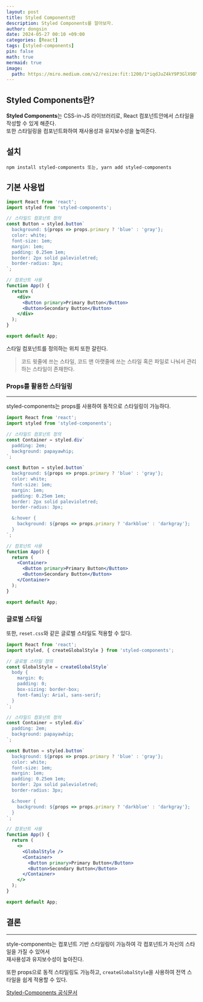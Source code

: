 ```yaml
---
layout: post
title: Styled Components란
description: Styled Components를 알아보자.
author: dongsin
date: 2024-05-27 00:10 +09:00
categories: [React]
tags: [styled-components]
pin: false
math: true
mermaid: true
image:
  path: https://miro.medium.com/v2/resize:fit:1200/1*iqdJuZ4kY9P3GlX9BYfGGA.png
---
```


## Styled Components란?
**Styled Components**는 CSS-in-JS 라이브러리로, React 컴포넌트안에서 스타일을 작성할 수 있게 해준다.<br />
또한 스타일링을 컴포넌트화하여 재사용성과 유지보수성을 높여준다.<br />

## 설치
```
npm install styled-components 또는, yarn add styled-components
```

## 기본 사용법

```jsx
import React from 'react';
import styled from 'styled-components';

// 스타일드 컴포넌트 정의
const Button = styled.button`
  background: ${props => props.primary ? 'blue' : 'gray'};
  color: white;
  font-size: 1em;
  margin: 1em;
  padding: 0.25em 1em;
  border: 2px solid palevioletred;
  border-radius: 3px;
`;

// 컴포넌트 사용
function App() {
  return (
    <div>
      <Button primary>Primary Button</Button>
      <Button>Secondary Button</Button>
    </div>
  );
}

export default App;

```

스타일 컴포넌트를 정의하는 위치 또한 갈린다.

> 코드 윗줄에 쓰는 스타일, 코드 맨 아랫줄에 쓰는 스타일 혹은 파일로 나눠서 관리하는 스타일이 존재한다.

### Props를 활용한 스타일링
---
styled-components는 props를 사용하여 동적으로 스타일링이 가능하다.

```jsx
import React from 'react';
import styled from 'styled-components';

// 스타일드 컴포넌트 정의
const Container = styled.div`
  padding: 2em;
  background: papayawhip;
`;

const Button = styled.button`
  background: ${props => props.primary ? 'blue' : 'gray'};
  color: white;
  font-size: 1em;
  margin: 1em;
  padding: 0.25em 1em;
  border: 2px solid palevioletred;
  border-radius: 3px;

  &:hover {
    background: ${props => props.primary ? 'darkblue' : 'darkgray'};
  }
`;

// 컴포넌트 사용
function App() {
  return (
    <Container>
      <Button primary>Primary Button</Button>
      <Button>Secondary Button</Button>
    </Container>
  );
}

export default App;

```

### 글로벌 스타일
또한, `reset.css`와 같은 글로벌 스타일도 적용할 수 있다.

```jsx
import React from 'react';
import styled, { createGlobalStyle } from 'styled-components';

// 글로벌 스타일 정의
const GlobalStyle = createGlobalStyle`
  body {
    margin: 0;
    padding: 0;
    box-sizing: border-box;
    font-family: Arial, sans-serif;
  }
`;

// 스타일드 컴포넌트 정의
const Container = styled.div`
  padding: 2em;
  background: papayawhip;
`;

const Button = styled.button`
  background: ${props => props.primary ? 'blue' : 'gray'};
  color: white;
  font-size: 1em;
  margin: 1em;
  padding: 0.25em 1em;
  border: 2px solid palevioletred;
  border-radius: 3px;

  &:hover {
    background: ${props => props.primary ? 'darkblue' : 'darkgray'};
  }
`;

// 컴포넌트 사용
function App() {
  return (
    <>
      <GlobalStyle />
      <Container>
        <Button primary>Primary Button</Button>
        <Button>Secondary Button</Button>
      </Container>
    </>
  );
}

export default App;

```

## 결론
---
style-components는 컴포넌트 기반 스타일링이 가능하여 각 컴포넌트가 자신의 스타일을 가질 수 있어서<br />
재사용성과 유지보수성이 높아진다. <br />

또한 props으로 동적 스타일링도 가능하고, `createGlobalStyle`을 사용하여 전역 스타일을 쉽게 적용할 수 있다. <br />

[Styled-Components 공식문서](https://styled-components.com/docs)

